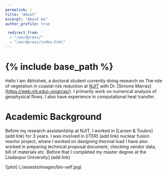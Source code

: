 ```yaml
---
permalink: /
title: "About"
excerpt: "About me"
author_profile: true

 redirect_from: 
  - "/wordpress/"
  - "/wordpress/index.html" 
---
```




{% include base_path %}
=====
Hello I am Abhishek, a doctoral student currently doing research on The role of vegetation
in coastal risk reduction at [NJIT](https://njit.edu) with Dr. [Simone Marras]
(https://web.njit.edu/~smarras/). I primarily work on numerical analysis of geophysical flows.
I also have experience in computational heat transfer. 

Academic Background
======
Before my research assistantship at NJIT, I worked in [Larsen & Toubro] (add link) for 3 years.
I was involved in [ITER] (add link) nuclear fusion reactor project, where I worked on designing
thermal load I have also worked in preparing technical proposal document, checking vendor data,
bill of materials etc. Before that I completed my master degree  at the [Jadavpur University] 
(add link) 

![plot] (./assests/images/bio-self.jpg)